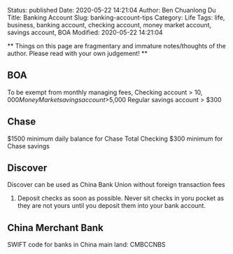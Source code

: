 Status: published
Date: 2020-05-22 14:21:04
Author: Ben Chuanlong Du
Title: Banking Account
Slug: banking-account-tips
Category: Life
Tags: life, business, banking account, checking account, money market account, savings account, BOA
Modified: 2020-05-22 14:21:04

**
Things on this page are
fragmentary and immature notes/thoughts of the author.
Please read with your own judgement!
**


## BOA

To be exempt from monthly managing fees,
Checking account > $10,000
Money Market savings account >$5,000
Regular savings account > $300

## Chase

$1500 minimum daily balance for Chase Total Checking
$300 minimum for Chase savings


## Discover

Discover can be used as China Bank Union without foreign transaction fees



1. Deposit checks as soon as possible. 
    Never sit checks in yoru pocket 
    as they are not yours until you deposit them into your bank account.

## China Merchant Bank
SWIFT code for banks in China main land: CMBCCNBS
